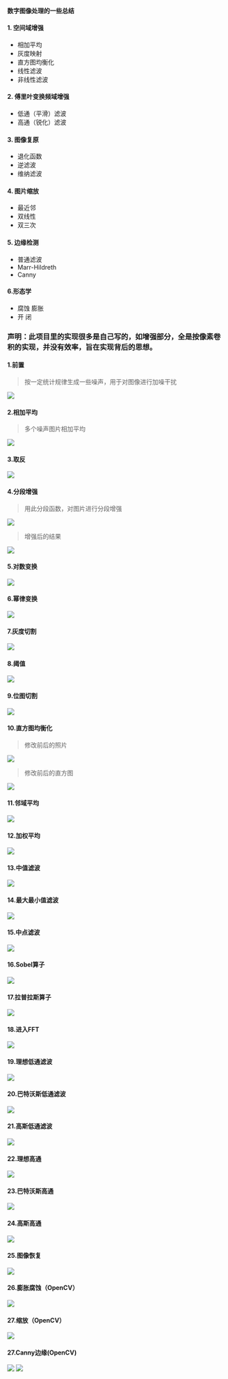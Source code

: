 #### 数字图像处理的一些总结
#### 1. 空间域增强
- 相加平均
- 灰度映射
- 直方图均衡化
- 线性滤波
- 非线性滤波

#### 2. 傅里叶变换频域增强
- 低通（平滑）滤波
- 高通（锐化）滤波

#### 3. 图像复原
- 退化函数
- 逆滤波
- 维纳滤波

#### 4. 图片缩放
- 最近邻
- 双线性
- 双三次

#### 5. 边缘检测
- 普通滤波
- Marr-Hildreth
- Canny

#### 6.形态学
- 腐蚀 膨胀
- 开 闭

### 声明：此项目里的实现很多是自己写的，如增强部分，全是按像素卷积的实现，并没有效率，旨在实现背后的思想。

#### 1.前置
> 按一定统计规律生成一些噪声，用于对图像进行加噪干扰

![](intros/noise.png)

#### 2.相加平均
> 多个噪声图片相加平均

![](intros/add_mean.png)

#### 3.取反
![](intros/gray_inverse.png)

#### 4.分段增强
> 用此分段函数，对图片进行分段增强

![](intros/intro_segment_enhance.png)

> 增强后的结果

![](intros/seg_enhance.png)

#### 5.对数变换
![](intros/log_enhance.png)

#### 6.幂律变换
![](intros/r_enhance.png)

#### 7.灰度切割
![](intros/gray_cut.png)

#### 8.阈值
![](intros/threshold.png)

#### 9.位图切割
![](intros/bitmap_cut.png)

#### 10.直方图均衡化
> 修改前后的照片

![](intros/hist_adj.png)

> 修改前后的直方图

![](intros/hist_intro.png)

#### 11.邻域平均

![](intros/filter_mean.png)

#### 12.加权平均

![](intros/filter_weight_mean.png)

#### 13.中值滤波

![](intros/filter_mid_value.png)

#### 14.最大最小值滤波

![](intros/filter_max_min.png)

#### 15.中点滤波

![](intros/filter_mid_point.png)

#### 16.Sobel算子
![](intros/filter_sobel.png)

#### 17.拉普拉斯算子

![](intros/filter_laplace.png)

#### 18.进入FFT
![](intros/fft_start.png)

#### 19.理想低通滤波

![](intros/idea_low.png)

#### 20.巴特沃斯低通滤波

![](intros/butter_worth_low.png)

#### 21.高斯低通滤波
![](intros/gaussian_low.png)

#### 22.理想高通
![](intros/idea_high.png)

#### 23.巴特沃斯高通

![](intros/butter_worth_high.png)

#### 24.高斯高通

![](intros/gaussian_high.png)

#### 25.图像恢复
![](intros/image_recover.png)

#### 26.膨胀腐蚀（OpenCV）
![](intros/ed.png)

#### 27.缩放（OpenCV）
![](intros/scale.png)

#### 27.Canny边缘(OpenCV)
![](intros/canny_1.png)
![](intros/canny_2.png)